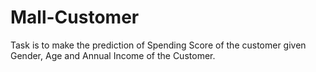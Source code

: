 # Mall-Customer

Task is to make the prediction of Spending Score of the customer given Gender, Age and Annual Income of the Customer.
